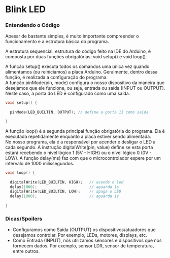 # Blink LED

### Entendendo o Código

Apesar de bastante simples, é muito importante compreender o funcionamento e a estrutura básica do programa.

A estrutura sequencial, estrutura do código feito na IDE do Arduino, é composta por duas funções obrigatórias: void setup() e void loop().

A função setup() executa todos os comandos uma única vez quando alimentamos (ou reiniciamos) a placa Arduino. Geralmente, dentro dessa função, é realizada a configuração do programa.  
A função pinMode(pin, mode) configura o nosso dispositivo da maneira que desejamos que ele funcione, ou seja, entrada ou saída (INPUT ou OUTPUT). Neste caso, a porta do LED é configurado como uma saída.

``` C++
void setup() {
    
  pinMode(LED_BUILTIN, OUTPUT); // define a porta 13 como saída

}
```  


A função loop() é a segunda principal função obrigatória do programa. Ela é executada repetidamente enquanto a placa estiver sendo alimentada.  
No nosso programa, ela é a responsável por acender e desligar o LED a cada segundo.
A instrução digitalWrite(pin, value) define se esta porta estará recebendo o nível lógico 1 (5V - HIGH) ou o nível lógico 0 (0V - LOW).
A função delay(ms) faz com que o microcontrolador espere por um intervalo de 1000 milissegundos.  

``` c++
void loop() {
  
  digitalWrite(LED_BUILTIN, HIGH);   // acende o led
  delay(1000);                       // aguarda 1s
  digitalWrite(LED_BUILTIN, LOW);    // apaga o LED
  delay(1000);                       // aguarda 1s
  
}
```

### Dicas/Spoilers
- Configuramos como Saída (OUTPUT) os dispositivos/atuadores que desejamos controlar. Por exemplo, LEDs, motores, displays, etc.
- Como Entrada (INPUT), nós utilizamos sensores e dispositivos que nos fornecem dados. Por exemplo, sensor LDR, sensor de temperatura, entre outros.